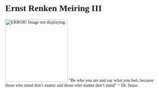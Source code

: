 <!DOCTYPE html>
<html>
<body>
<head>
  <style>
    body {font-family: 'Comic Sans MS';}
  </style>
</head>


<h1>Ernst Renken Meiring III</h1>
<p><img src="https://github.com/user-attachments/assets/89408d43-c146-41eb-a9a2-40af109c9145" width="200" height="200" alt="ERROR! Image not displaying."/> “Be who you are and say what you feel, because those who mind don’t matter and those who matter don’t mind” ~ Dr. Seuss
</p>

</body>
</html>
